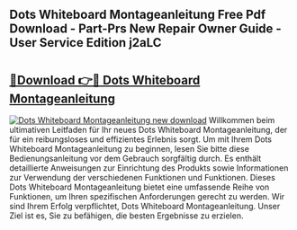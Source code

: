 ## Dots Whiteboard Montageanleitung Free Pdf Download - Part-Prs New Repair Owner Guide - User Service Edition j2aLC

# <h2><a href="http://df7g383.blite.top/?on=Dots+Whiteboard+Montageanleitung">🔗Download 👉🔴 Dots Whiteboard Montageanleitung</a></h2>

[![Dots Whiteboard Montageanleitung new download](https://i.imgur.com/lujVjoI.png)](http://df7g383.blite.top/?on=Dots+Whiteboard+Montageanleitung)
Willkommen beim ultimativen Leitfaden für Ihr neues Dots Whiteboard Montageanleitung, der für ein reibungsloses und effizientes Erlebnis sorgt. Um mit Ihrem Dots Whiteboard Montageanleitung zu beginnen, lesen Sie bitte diese Bedienungsanleitung vor dem Gebrauch sorgfältig durch. Es enthält detaillierte Anweisungen zur Einrichtung des Produkts sowie Informationen zur Verwendung der verschiedenen Funktionen und Funktionen. Dieses Dots Whiteboard Montageanleitung bietet eine umfassende Reihe von Funktionen, um Ihren spezifischen Anforderungen gerecht zu werden. Wir sind Ihrem Erfolg verpflichtet, Dots Whiteboard Montageanleitung. Unser Ziel ist es, Sie zu befähigen, die besten Ergebnisse zu erzielen.
